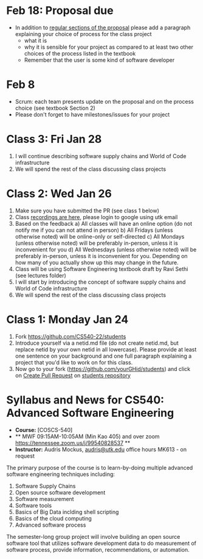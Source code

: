 # Feb 18: Proposal due
  - In addition to [regular sections of the proposal](https://github.com/CS540-22/lectures/blob/master/project_proposal.pdf) please add a paragraph explaining your choice of process for the class project
    - what it is
    - why it is sensible for your project as compared to at least two other choices of the process listed in the textbook
    - Remember that the user is some kind of software developer

# Feb 8
  - Scrum: each team presents update on the proposal and on the process choice (see textbook Section 2)
  - Please don't forget to have milestones/issues for your project

# Class 3: Fri Jan 28
1. I will continue describing software supply chains and World of Code infrastructure
2. We will spend the rest of the class discussing class projects

# Class 2: Wed Jan 26
1. Make sure you have submitted the PR (see class 1 below)
2. Class [recordings are here](https://drive.google.com/drive/folders/1iTYjIME0nwAoozlwIzbyvt1Wg0Vvdhfs?usp=sharing), please login to google using utk email
3. Based on the feedback
     a) All classes will have an online option (do not notify me if you can not attend in person)
     b) All Fridays (unless otherwise noted) will be online-only or self-directed
     c) All Mondays (unless otherwise noted) will be preferably in-person, unless it is inconvenient for you
     d) All Wednesdays (unless otherwise noted) will be preferably in-person, unless it is inconvenient for you. Depending on how many of you actually show up this may change in the future.
4. Class will be using Software Engineering textbook draft by Ravi Sethi (see lectures folder)
5. I will start by introducing the concept of software supply chains and World of Code infrastructure
6. We will spend the rest of the class discussing class projects

# Class 1: Monday Jan 24

1. Fork  https://github.com/CS540-22/students
1. Introduce yourself via a netid.md file (do not create netid.md,
   but replace netid by your own netid in all lowercase). Please
   provide at least one sentence on your background and one full
   paragraph explaining a project that you'd like to work on for this class. 
1. Now go to your fork (https://github.com/yourGHid/students) and click on [Create Pull Request](https://help.github.com/articles/using-pull-requests/) on [students repository](https://github.com/CS540-22/students)
   

# Syllabus and News for CS540: Advanced Software Engineering

* **Course:** [COSCS-540]
* ** MWF 09:15AM-10:05AM  (Min Kao 405) and over zoom
  https://tennessee.zoom.us/j/99540828537  **
* **Instructor:** Audris Mockus, [audris@utk.edu](mailto:audris@utk.edu) office hours MK613 - on request

The primary purpose of the course is to learn-by-doing multiple advanced
software engineering techniques including:
1. Software Supply Chains
1. Open source software development
1. Software measurement
1. Software tools
1. Basics of Big Data inclding shell scripting
1. Basics of the cloud computing
1. Advanced software process

The semester-long group project will involve building an
open source software tool that utilizes software development data to
do measurement of software process, provide information, recommendations, or automation. 



